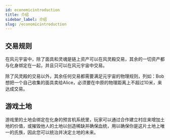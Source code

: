 ```yaml
---
id: economicintroduction
title: 介绍
sidebar_label: 介绍
slug: /economicintroduction
---
```

## 交易规则
在风元宇宙中，除了面具和灵魂是链上资产可以在风灵殿交易，其余的一切资产都与化身绑定在一起，并且只可以在风元宇宙中交易。 

除了风灵殿的交易以外，其余任何交易都需要满足元宇宙的物理规则，列如：Bob想把一个自己收集的面具卖给Alice，必须要在中原的物理距离上不超过10米，来达成交易。
## 游戏土地
游戏里的土地会绑定在化身的预言机系统里，玩家可以通过合作建立村庄来增加土地的价值，或摧毁他人的土地以创造稀缺并确保血统，用以确保你是这片土地上唯一的氏族，因此您可以统治并决定土地的未来。



